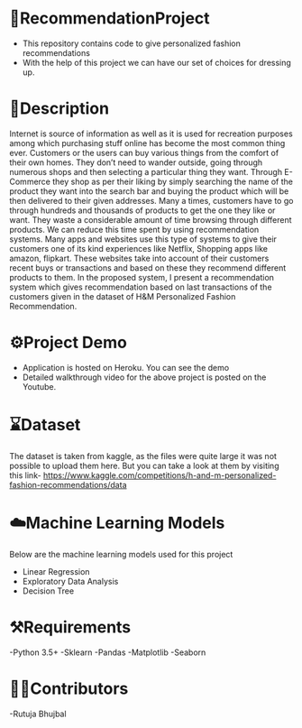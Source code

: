 # 📂RecommendationProject
- This repository contains code to give personalized fashion recommendations
- With the help of this project we can have our set of choices for dressing up.

# 📝Description
Internet is source of information as well as it is used for recreation purposes among which purchasing stuff online has become the most common thing ever. Customers or the users can buy various things from the comfort of their own homes. They don’t need to wander outside, going through numerous shops and then selecting a particular thing they want. Through E-Commerce they shop as per their liking by simply searching the name of the product they want into the search bar and buying the product which will be then delivered to their given addresses. Many a times, customers have to go through hundreds and thousands of products to get the one they like or want. They waste a considerable amount of time browsing through different products. We can reduce this time spent by using recommendation systems. Many apps and websites use this type of systems to give their customers one of its kind experiences like Netflix, Shopping apps like amazon, flipkart. These websites take into account of their customers recent buys or transactions and based on these they recommend different products to them. In the proposed system, I present a recommendation system which gives recommendation based on last transactions of the customers given in the dataset of H&M Personalized Fashion Recommendation.

# ⚙️Project Demo
- Application is hosted on Heroku. You can see the demo
- Detailed walkthrough video for the above project is posted on the Youtube.

# ⌛Dataset
The dataset is taken from kaggle, as the files were quite large it was not possible to upload them here.
But you can take a look at them by visiting this link- https://www.kaggle.com/competitions/h-and-m-personalized-fashion-recommendations/data

# ☁️Machine Learning Models
Below are the machine learning models used for this project
- Linear Regression
- Exploratory Data Analysis
- Decision Tree

# ⚒️Requirements
-Python 3.5+
-Sklearn
-Pandas
-Matplotlib
-Seaborn

# 👩‍💻Contributors
-Rutuja Bhujbal
